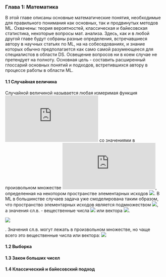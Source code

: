 ### Глава 1: Математика
В этой главе описаны основные математические понятия, необходимые для правильного понимания как основных, так и продвинутых методов ML. Охвачены: теория вероятностей, классическая и байесовская статистика, некоторые вопросы мат. анализа. Здесь, как и в любой другой главе будут собраны разные определения, встречавшиеся автору в научных статьях по ML, на на собеседованиях, и знание которых обычно предполагается как само самой разумеющееся для специалистов в области DS. Освещение вопросов ни в коем случае не претендует на полноту. Основная цель - составить расширенный глоссарий основных понятий и подходов, встретившихся автору в процессе работы в области ML.

#### 1.1 Случайная величина

Случайной величиной называется любая измеримая функция ![](https://latex.codecogs.com/svg.latex?X) со значениями в произвольном множестве ![](https://latex.codecogs.com/svg.latex?M), определенная на некотором пространстве элементарных исходов ![](https://latex.codecogs.com/svg.latex?\Omega). В ML в большинстве случаев задача уже смоделирована таким образом, что пространство элементарных исходов является подмножеством ![](https://latex.codecogs.com/svg.latex?\\mathbb{R}^n), а значения сл.в. - вещественные числа ![](https://latex.codecogs.com/svg.latex?\\mathbb{R}) или вектора ![](https://latex.codecogs.com/svg.latex?\\mathbb{R}^n).

![](https://latex.codecogs.com/svg.latex?X:&space;\Omega\rightarrow\mathbb{R}^n)
<!-- X: \Omega\rightarrow\mathbb{R}^n -->


. Значения сл.в. могут лежать в произвольном множестве, но чаще всего это вещественные числа или вектора:
![](https://latex.codecogs.com/svg.latex?X:&space;\Omega\rightarrow\mathbb{R}^n)
<!-- X: \Omega\rightarrow\mathbb{R}^n -->

#### 1.2 Выборка

#### 1.3 Закон больших чисел

#### 1.4 Классический и байесовский подход

